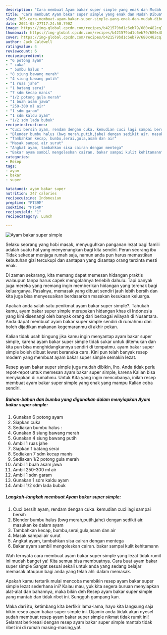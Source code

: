 ```yaml
---
description: "Cara membuat Ayam bakar super simple yang enak dan Mudah Dibuat"
title: "Cara membuat Ayam bakar super simple yang enak dan Mudah Dibuat"
slug: 305-cara-membuat-ayam-bakar-super-simple-yang-enak-dan-mudah-dibuat
date: 2021-05-27T17:24:50.790Z
image: https://img-global.cpcdn.com/recipes/b421579bd1c6eb79/680x482cq70/ayam-bakar-super-simple-foto-resep-utama.jpg
thumbnail: https://img-global.cpcdn.com/recipes/b421579bd1c6eb79/680x482cq70/ayam-bakar-super-simple-foto-resep-utama.jpg
cover: https://img-global.cpcdn.com/recipes/b421579bd1c6eb79/680x482cq70/ayam-bakar-super-simple-foto-resep-utama.jpg
author: Jack Caldwell
ratingvalue: 4
reviewcount: 6
recipeingredient:
- "6 potong ayam"
- " cuka"
- " bumbu halus "
- "8 siung bawang merah"
- "4 siung bawang putih"
- "1 ruas jahe"
- "1 batang serai"
- "7 sdm kecap manis"
- "1/2 potong gula merah"
- "1 buah asam jawa"
- "250-300 ml air"
- "1 sdm garam"
- "1 sdm kaldu ayam"
- "1/2 sdm lada bubuk"
recipeinstructions:
- "Cuci bersih ayam, rendam dengan cuka. kemudian cuci lagi sampai bersih"
- "Blender bumbu halus (bwg merah,putih,jahe) dengan sedikit air. masukan ke dalam ayam"
- "Tambahkan kecap, bumbu,serai,gula,asam dan air"
- "Masak sampai air surut"
- "Angkat ayam, tambahkan sisa cairan dengan mentega"
- "Bakar ayam sambil mengoleskan cairan. bakar sampai kulit kehitamann"
categories:
- Resep
tags:
- ayam
- bakar
- super

katakunci: ayam bakar super 
nutrition: 247 calories
recipecuisine: Indonesian
preptime: "PT39M"
cooktime: "PT54M"
recipeyield: "1"
recipecategory: Lunch

---
```



![Ayam bakar super simple](https://img-global.cpcdn.com/recipes/b421579bd1c6eb79/680x482cq70/ayam-bakar-super-simple-foto-resep-utama.jpg)

Selaku seorang yang hobi masak, menyuguhkan panganan lezat bagi famili adalah suatu hal yang menyenangkan bagi kita sendiri. Peran seorang ibu Tidak sekedar menjaga rumah saja, namun anda pun harus memastikan kebutuhan gizi tercukupi dan santapan yang disantap orang tercinta mesti enak.

Di zaman  sekarang, kita memang dapat memesan hidangan praktis walaupun tanpa harus capek mengolahnya terlebih dahulu. Tapi banyak juga mereka yang memang ingin memberikan hidangan yang terenak bagi keluarganya. Pasalnya, memasak yang dibuat sendiri jauh lebih bersih dan kita juga bisa menyesuaikan berdasarkan masakan kesukaan keluarga. 



Apakah anda salah satu penikmat ayam bakar super simple?. Tahukah kamu, ayam bakar super simple merupakan hidangan khas di Indonesia yang kini disenangi oleh banyak orang dari berbagai wilayah di Nusantara. Anda dapat membuat ayam bakar super simple sendiri di rumahmu dan boleh dijadikan makanan kegemaranmu di akhir pekan.

Kalian tidak usah bingung jika kamu ingin menyantap ayam bakar super simple, karena ayam bakar super simple tidak sukar untuk ditemukan dan kita pun bisa menghidangkannya sendiri di tempatmu. ayam bakar super simple boleh dibuat lewat beraneka cara. Kini pun telah banyak resep modern yang membuat ayam bakar super simple semakin lezat.

Resep ayam bakar super simple juga mudah dibikin, lho. Anda tidak perlu repot-repot untuk memesan ayam bakar super simple, karena Kalian bisa menyiapkan di rumahmu. Untuk Kita yang ingin mencobanya, inilah resep membuat ayam bakar super simple yang enak yang mampu Kalian coba sendiri.

<!--inarticleads1-->

##### Bahan-bahan dan bumbu yang digunakan dalam menyiapkan Ayam bakar super simple:

1. Gunakan 6 potong ayam
1. Siapkan  cuka
1. Sediakan  bumbu halus :
1. Gunakan 8 siung bawang merah
1. Gunakan 4 siung bawang putih
1. Ambil 1 ruas jahe
1. Siapkan 1 batang serai
1. Sediakan 7 sdm kecap manis
1. Sediakan 1/2 potong gula merah
1. Ambil 1 buah asam jawa
1. Ambil 250-300 ml air
1. Ambil 1 sdm garam
1. Gunakan 1 sdm kaldu ayam
1. Ambil 1/2 sdm lada bubuk




<!--inarticleads2-->

##### Langkah-langkah membuat Ayam bakar super simple:

1. Cuci bersih ayam, rendam dengan cuka. kemudian cuci lagi sampai bersih
1. Blender bumbu halus (bwg merah,putih,jahe) dengan sedikit air. masukan ke dalam ayam
1. Tambahkan kecap, bumbu,serai,gula,asam dan air
1. Masak sampai air surut
1. Angkat ayam, tambahkan sisa cairan dengan mentega
1. Bakar ayam sambil mengoleskan cairan. bakar sampai kulit kehitamann




Wah ternyata cara membuat ayam bakar super simple yang lezat tidak rumit ini mudah banget ya! Kita semua bisa membuatnya. Cara buat ayam bakar super simple Sangat sesuai sekali untuk anda yang sedang belajar memasak ataupun bagi anda yang telah ahli dalam memasak.

Apakah kamu tertarik mulai mencoba membikin resep ayam bakar super simple lezat sederhana ini? Kalau mau, yuk kita segera buruan menyiapkan alat-alat dan bahannya, maka bikin deh Resep ayam bakar super simple yang mantab dan tidak ribet ini. Sungguh gampang kan. 

Maka dari itu, ketimbang kita berfikir lama-lama, hayo kita langsung saja bikin resep ayam bakar super simple ini. Dijamin anda tiidak akan nyesel sudah membuat resep ayam bakar super simple nikmat tidak rumit ini! Selamat berkreasi dengan resep ayam bakar super simple mantab tidak ribet ini di rumah masing-masing,ya!.


